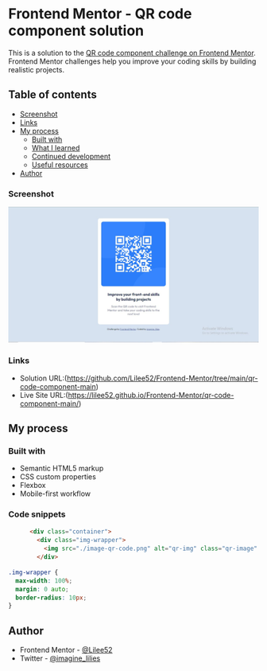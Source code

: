 # Frontend Mentor - QR code component solution

This is a solution to the [QR code component challenge on Frontend Mentor](https://www.frontendmentor.io/challenges/qr-code-component-iux_sIO_H). Frontend Mentor challenges help you improve your coding skills by building realistic projects. 

## Table of contents

  - [Screenshot](#screenshot)
  - [Links](#links)
- [My process](#my-process)
  - [Built with](#built-with)
  - [What I learned](#what-i-learned)
  - [Continued development](#continued-development)
  - [Useful resources](#useful-resources)
- [Author](#author)


### Screenshot

![](./Capture.JPG)

### Links

- Solution URL:(https://github.com/Lilee52/Frontend-Mentor/tree/main/qr-code-component-main)
- Live Site URL:(https://lilee52.github.io/Frontend-Mentor/qr-code-component-main/)

## My process

### Built with

- Semantic HTML5 markup
- CSS custom properties
- Flexbox
- Mobile-first workflow

### Code snippets


```html
      <div class="container">
        <div class="img-wrapper">
          <img src="./image-qr-code.png" alt="qr-img" class="qr-image" />
        </div>
```
```css
.img-wrapper {
  max-width: 100%;
  margin: 0 auto;
  border-radius: 10px;
}
```

## Author

- Frontend Mentor - [@Lilee52](https://www.frontendmentor.io/profile/Lilee52)
- Twitter - [@imagine_lilies](https://www.twitter.com/imagine_lilies)